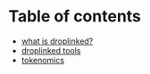 # Table of contents

* [what is droplinked?](README.md)
* [droplinked tools](droplinked-tools.md)
* [tokenomics](tokenomics.md)
